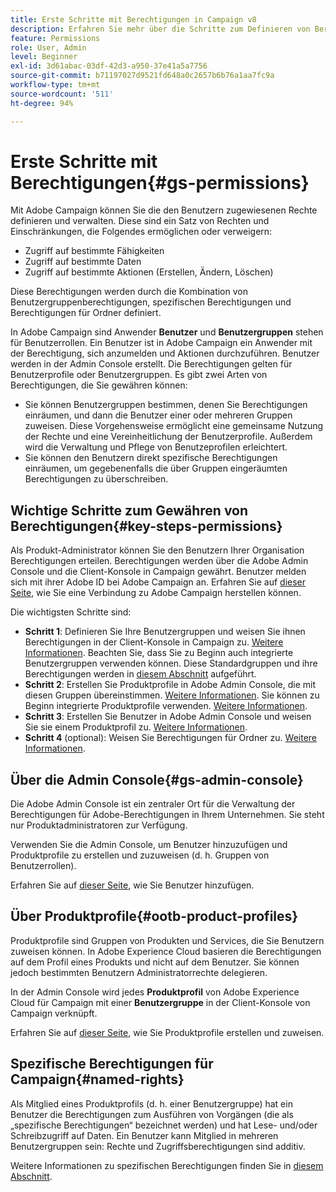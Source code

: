 ```yaml
---
title: Erste Schritte mit Berechtigungen in Campaign v8
description: Erfahren Sie mehr über die Schritte zum Definieren von Berechtigungen in Campaign v8
feature: Permissions
role: User, Admin
level: Beginner
exl-id: 3d61abac-03df-42d3-a950-37e41a5a7756
source-git-commit: b71197027d9521fd648a0c2657b6b76a1aa7fc9a
workflow-type: tm+mt
source-wordcount: '511'
ht-degree: 94%

---
```


# Erste Schritte mit Berechtigungen{#gs-permissions}

Mit Adobe Campaign können Sie die den Benutzern zugewiesenen Rechte definieren und verwalten. Diese sind ein Satz von Rechten und Einschränkungen, die Folgendes ermöglichen oder verweigern:

* Zugriff auf bestimmte Fähigkeiten
* Zugriff auf bestimmte Daten
* Zugriff auf bestimmte Aktionen (Erstellen, Ändern, Löschen)

Diese Berechtigungen werden durch die Kombination von Benutzergruppenberechtigungen, spezifischen Berechtigungen und Berechtigungen für Ordner definiert.

In Adobe Campaign sind Anwender **Benutzer** und **Benutzergruppen** stehen für Benutzerrollen. Ein Benutzer ist in Adobe Campaign ein Anwender mit der Berechtigung, sich anzumelden und Aktionen durchzuführen. Benutzer werden in der Admin Console erstellt. Die Berechtigungen gelten für Benutzerprofile oder Benutzergruppen. Es gibt zwei Arten von Berechtigungen, die Sie gewähren können:

* Sie können Benutzergruppen bestimmen, denen Sie Berechtigungen einräumen, und dann die Benutzer einer oder mehreren Gruppen zuweisen. Diese Vorgehensweise ermöglicht eine gemeinsame Nutzung der Rechte und eine Vereinheitlichung der Benutzerprofile. Außerdem wird die Verwaltung und Pflege von Benutzeprofilen erleichtert.
* Sie können den Benutzern direkt spezifische Berechtigungen einräumen, um gegebenenfalls die über Gruppen eingeräumten Berechtigungen zu überschreiben.

## Wichtige Schritte zum Gewähren von Berechtigungen{#key-steps-permissions}

Als Produkt-Administrator können Sie den Benutzern Ihrer Organisation Berechtigungen erteilen. Berechtigungen werden über die Adobe Admin Console und die Client-Konsole in Campaign gewährt. Benutzer melden sich mit ihrer Adobe ID bei Adobe Campaign an. Erfahren Sie auf [dieser Seite](connect.md), wie Sie eine Verbindung zu Adobe Campaign herstellen können.

Die wichtigsten Schritte sind:

* **Schritt 1**: Definieren Sie Ihre Benutzergruppen und weisen Sie ihnen Berechtigungen in der Client-Konsole in Campaign zu. [Weitere Informationen](manage-permissions.md#create-product-profile).
Beachten Sie, dass Sie zu Beginn auch integrierte Benutzergruppen verwenden können. Diese Standardgruppen und ihre Berechtigungen werden in [diesem Abschnitt](manage-permissions.md#ootb-productprofiles) aufgeführt.
* **Schritt 2**: Erstellen Sie Produktprofile in Adobe Admin Console, die mit diesen Gruppen übereinstimmen. [Weitere Informationen](manage-permissions.md#create-product-profile).
Sie können zu Beginn integrierte Produktprofile verwenden. [Weitere Informationen](manage-permissions.md#ootb-productprofiles).
* **Schritt 3**: Erstellen Sie Benutzer in Adobe Admin Console und weisen Sie sie einem Produktprofil zu. [Weitere Informationen](manage-permissions.md#add-users).
* **Schritt 4** (optional): Weisen Sie Berechtigungen für Ordner zu. [Weitere Informationen](manage-permissions.md#ootb-productprofiles).

## Über die Admin Console{#gs-admin-console}

Die Adobe Admin Console ist ein zentraler Ort für die Verwaltung der Berechtigungen für Adobe-Berechtigungen in Ihrem Unternehmen. Sie steht nur Produktadministratoren zur Verfügung.

Verwenden Sie die Admin Console, um Benutzer hinzuzufügen und Produktprofile zu erstellen und zuzuweisen (d. h. Gruppen von Benutzerrollen).

Erfahren Sie auf [dieser Seite](manage-permissions.md#add-users), wie Sie Benutzer hinzufügen.

## Über Produktprofile{#ootb-product-profiles}

Produktprofile sind Gruppen von Produkten und Services, die Sie Benutzern zuweisen können. In Adobe Experience Cloud basieren die Berechtigungen auf dem Profil eines Produkts und nicht auf dem Benutzer. Sie können jedoch bestimmten Benutzern Administratorrechte delegieren.

In der Admin Console wird jedes **Produktprofil** von Adobe Experience Cloud für Campaign mit einer **Benutzergruppe** in der Client-Konsole von Campaign verknüpft.

Erfahren Sie auf [dieser Seite](manage-permissions.md#create-a-product-profile), wie Sie Produktprofile erstellen und zuweisen.

## Spezifische Berechtigungen für Campaign{#named-rights}

Als Mitglied eines Produktprofils (d. h. einer Benutzergruppe) hat ein Benutzer die Berechtigungen zum Ausführen von Vorgängen (die als „spezifische Berechtigungen“ bezeichnet werden) und hat Lese- und/oder Schreibzugriff auf Daten. Ein Benutzer kann Mitglied in mehreren Benutzergruppen sein: Rechte und Zugriffsberechtigungen sind additiv.

Weitere Informationen zu spezifischen Berechtigungen finden Sie in [diesem Abschnitt](manage-permissions.md#use-named-rights).
